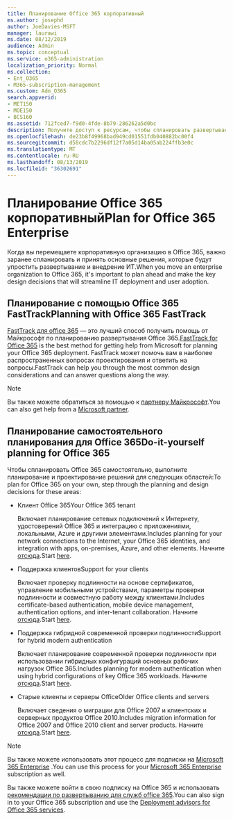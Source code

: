 ```yaml
---
title: Планирование Office 365 корпоративный
ms.author: josephd
author: JoeDavies-MSFT
manager: laurawi
ms.date: 08/12/2019
audience: Admin
ms.topic: conceptual
ms.service: o365-administration
localization_priority: Normal
ms.collection:
- Ent_O365
- M365-subscription-management
ms.custom: Adm_O365
search.appverid:
- MET150
- MOE150
- BCS160
ms.assetid: 712fced7-f9d0-4fde-8b79-286262a5d0bc
description: Получите доступ к ресурсам, чтобы спланировать развертывание Office 365 корпоративный.
ms.openlocfilehash: de23b8f49968bad949cd01551fdb040882bc00f4
ms.sourcegitcommit: d58cdc7b2296df12f7a05d14ba05ab224ffb3e0c
ms.translationtype: MT
ms.contentlocale: ru-RU
ms.lasthandoff: 08/13/2019
ms.locfileid: "36302691"
---
```

# <a name="plan-for-office-365-enterprise"></a><span data-ttu-id="ba7e3-103">Планирование Office 365 корпоративный</span><span class="sxs-lookup"><span data-stu-id="ba7e3-103">Plan for Office 365 Enterprise</span></span>

<span data-ttu-id="ba7e3-104">Когда вы перемещаете корпоративную организацию в Office 365, важно заранее спланировать и принять основные решения, которые будут упростить развертывание и внедрение ИТ.</span><span class="sxs-lookup"><span data-stu-id="ba7e3-104">When you move an enterprise organization to Office 365, it's important to plan ahead and make the key design decisions that will streamline IT deployment and user adoption.</span></span> 

## <a name="planning-with-office-365-fasttrack"></a><span data-ttu-id="ba7e3-105">Планирование с помощью Office 365 FastTrack</span><span class="sxs-lookup"><span data-stu-id="ba7e3-105">Planning with Office 365 FastTrack</span></span>

<span data-ttu-id="ba7e3-106">[FastTrack для office 365](https://docs.microsoft.com/fasttrack/O365-fasttrack-benefit-for-office-365) — это лучший способ получить помощь от Майкрософт по планированию развертывания Office 365.</span><span class="sxs-lookup"><span data-stu-id="ba7e3-106">[FastTrack for Office 365](https://docs.microsoft.com/fasttrack/O365-fasttrack-benefit-for-office-365) is the best method for getting help from Microsoft for planning your Office 365 deployment.</span></span> <span data-ttu-id="ba7e3-107">FastTrack может помочь вам в наиболее распространенных вопросах проектирования и ответить на вопросы.</span><span class="sxs-lookup"><span data-stu-id="ba7e3-107">FastTrack can help you through the most common design considerations and can answer questions along the way.</span></span> 

>[!Note]
><span data-ttu-id="ba7e3-108">Вы также можете обратиться за помощью к [партнеру Майкрософт](https://www.microsoft.com/solution-providers/home).</span><span class="sxs-lookup"><span data-stu-id="ba7e3-108">You can also get help from a [Microsoft partner](https://www.microsoft.com/solution-providers/home).</span></span>
>

## <a name="do-it-yourself-planning-for-office-365"></a><span data-ttu-id="ba7e3-109">Планирование самостоятельного планирования для Office 365</span><span class="sxs-lookup"><span data-stu-id="ba7e3-109">Do-it-yourself planning for Office 365</span></span>

<span data-ttu-id="ba7e3-110">Чтобы спланировать Office 365 самостоятельно, выполните планирование и проектирование решений для следующих областей:</span><span class="sxs-lookup"><span data-stu-id="ba7e3-110">To plan for Office 365 on your own, step through the planning and design decisions for these areas:</span></span>

- <span data-ttu-id="ba7e3-111">Клиент Office 365</span><span class="sxs-lookup"><span data-stu-id="ba7e3-111">Your Office 365 tenant</span></span>

  <span data-ttu-id="ba7e3-112">Включает планирование сетевых подключений к Интернету, удостоверений Office 365 и интеграцию с приложениями, локальными, Azure и другими элементами.</span><span class="sxs-lookup"><span data-stu-id="ba7e3-112">Includes planning for your network connections to the Internet, your Office 365 identities, and integration with apps, on-premises, Azure, and other elements.</span></span> <span data-ttu-id="ba7e3-113">Начните [отсюда](subscriptions-licenses-accounts-and-tenants-for-microsoft-cloud-offerings.md).</span><span class="sxs-lookup"><span data-stu-id="ba7e3-113">Start [here](subscriptions-licenses-accounts-and-tenants-for-microsoft-cloud-offerings.md).</span></span>

- <span data-ttu-id="ba7e3-114">Поддержка клиентов</span><span class="sxs-lookup"><span data-stu-id="ba7e3-114">Support for your clients</span></span>

  <span data-ttu-id="ba7e3-115">Включает проверку подлинности на основе сертификатов, управление мобильными устройствами, параметры проверки подлинности и совместную работу между клиентами.</span><span class="sxs-lookup"><span data-stu-id="ba7e3-115">Includes certificate-based authentication, mobile device management, authentication options, and inter-tenant collaboration.</span></span> <span data-ttu-id="ba7e3-116">Начните [отсюда](office-365-client-support-certificate-based-authentication.md).</span><span class="sxs-lookup"><span data-stu-id="ba7e3-116">Start [here](office-365-client-support-certificate-based-authentication.md).</span></span>

- <span data-ttu-id="ba7e3-117">Поддержка гибридной современной проверки подлинности</span><span class="sxs-lookup"><span data-stu-id="ba7e3-117">Support for hybrid modern authentication</span></span>

  <span data-ttu-id="ba7e3-118">Включает планирование современной проверки подлинности при использовании гибридных конфигураций основных рабочих нагрузок Office 365.</span><span class="sxs-lookup"><span data-stu-id="ba7e3-118">Includes planning for modern authentication when using hybrid configurations of key Office 365 workloads.</span></span> <span data-ttu-id="ba7e3-119">Начните [отсюда](hybrid-modern-auth-overview.md).</span><span class="sxs-lookup"><span data-stu-id="ba7e3-119">Start [here](hybrid-modern-auth-overview.md).</span></span>

- <span data-ttu-id="ba7e3-120">Старые клиенты и серверы Office</span><span class="sxs-lookup"><span data-stu-id="ba7e3-120">Older Office clients and servers</span></span>

  <span data-ttu-id="ba7e3-121">Включает сведения о миграции для Office 2007 и клиентских и серверных продуктов Office 2010.</span><span class="sxs-lookup"><span data-stu-id="ba7e3-121">Includes migration information for Office 2007 and Office 2010 client and server products.</span></span> <span data-ttu-id="ba7e3-122">Начните [отсюда](plan-upgrade-previous-versions-office.md).</span><span class="sxs-lookup"><span data-stu-id="ba7e3-122">Start [here](plan-upgrade-previous-versions-office.md).</span></span>

>[!Note]
><span data-ttu-id="ba7e3-123">Вы также можете использовать этот процесс для подписки на [Microsoft 365 Enterprise](https://docs.microsoft.com/microsoft-365/enterprise/microsoft-365-overview) .</span><span class="sxs-lookup"><span data-stu-id="ba7e3-123">You can use this process for your [Microsoft 365 Enterprise](https://docs.microsoft.com/microsoft-365/enterprise/microsoft-365-overview) subscription as well.</span></span>
>

<span data-ttu-id="ba7e3-124">Вы также можете войти в свою подписку на Office 365 и использовать [рекомендации по развертыванию для служб office 365](deployment-advisors-for-office-365.md).</span><span class="sxs-lookup"><span data-stu-id="ba7e3-124">You can also sign in to your Office 365 subscription and use the [Deployment advisors for Office 365 services](deployment-advisors-for-office-365.md).</span></span>



<!--

This checklist will help your organization as you plan and prepare for a migration to Office 365. The phases and steps in the checklist are aligned with the guidance provided by the [Onboarding Center](https://go.microsoft.com/fwlink/?LinkId=517115). Feel free to adapt this checklist to your organization's needs.

Most organizations don't need to do anything to prepare for Office 365. It's an application on the web and people are able to use it as soon as they have an account. Other organizations have more locations, security practices, or other requirements that create the need for more planning. For enterprise-level organizations, follow the checklist items below to get started with Office 365.
  
If you want help getting Office 365 set up, [FastTrack](https://fasttrack.microsoft.com/office) is the easiest way to deploy Office 365, you can also sign in and use the [Deployment advisors for Office 365 services](deployment-advisors-for-office-365.md).
  
|**Choose one or more to get started:**||
|:-----|:-----|
| [System requirements for Office](https://products.office.com/office-system-requirements) |- Microsoft Office Professional, Office 365, Office 365 ProPlus, and each Office application for Windows, Mac, iOS, and Android all have specific system requirements. Ensure your hardware and software meet the minimum system requirements.|
|**Most** customers connect their on-premises directory to Office 365. Get a head start on directory preparation by [installing and running IdFix on your network](https://www.microsoft.com/download/details.aspx?id=36832). <br> Use the [AAD Connect advisor](https://aka.ms/aadconnectpwsync) and the [Azure AD Premium set up guide](https://aka.ms/aadpguidance) to get customized set up guidance. <br> |- Automated checks against your directory to [validate people's accounts will properly synchronize](https://support.office.com/article/Prepare-to-provision-users-through-directory-synchronization-to-Office-365-01920974-9e6f-4331-a370-13aea4e82b3e). <br> - Recommends changes to directory objects and offers to automate the changes for you. <br> - [More details on using the IdFix tool](prepare-directory-attributes-for-synch-with-idfix.md). |
|**Read** our [network performance guidance](https://aka.ms/tune) and use our tools to ensure you have the connectivity and performance configuration necessary to provide people with the best experience.  <br> | - Ensure you can connect to Office 365, if you filter or scan outbound traffic, you'll want to understand what [managing Office 365 endpoints](https://support.office.com/article/Managing-Office-365-endpoints-99cab9d4-ef59-4207-9f2b-3728eb46bf9a) means for your organization.  <br>  - [Model and test your network capacity](https://support.office.com/article/Network-and-migration-planning-for-Office-365-f5ee6c33-bcd7-4b0b-b0f8-dc1d9fb8d132) or move to an [Azure ExpressRoute for Office 365](https://support.office.com/article/Azure-ExpressRoute-for-Office-365-6d2534a2-c19c-4a99-be5e-33a0cee5d3bd) circuit for a more predictable experience.   |
|**Use** our [planning checklist](https://support.office.com/article/Deployment-planning-checklist-for-Office-365-5fa4f6ef-35ad-4840-91c1-4834df3df5a0) as a starting place for building your own deployment plan.  <br> | - In-depth overview of possible areas you'll need to plan for with links to reference or how-to information to help you plan. |
|**Use** the [Exchange Server Large Item Script](https://gallery.technet.microsoft.com/Exchange-Server-Large-Item-b9546cc6) to find mail items that may be too large to migrate.  <br> | - Uses Exchange Web Services to impersonate, access, scan the mailbox for file sizes you specify, and dumps the results in a CSV file. Read the [detailed instructions on how to use the script](https://blogs.technet.com/b/mikehall/archive/2013/06/27/large-mail-item-script.aspx). |
|**Take** advantage of [Microsoft deployment experts](https://go.microsoft.com/fwlink/?LinkId=517115) who can help you from planning to helping everyone start using the new services and applications.  <br> Use the [Deployment wizards for Office 365 services](https://support.office.com/article/Deployment-wizards-for-Office-365-services-165f46e8-3533-4d76-be57-97f81ebd40f2) to get customized set up guidance.  <br> | - The Onboarding center works directly with customers and with partner organizations. Give them a call today. |
|**Use** the [templates and resources in the Office 365 success center](https://www.microsoft.com/fasttrack/resources) to share your deployment and onboarding plans with the people in your organization.  <br> | - Communication with everyone before, during, and after the transition to Office 365 is critical.  <br> - Use our templates, guides, and handouts to improve your communications. |
|**Read** the article [Office 365 Network Connectivity Principles](https://aka.ms/o365networkingprinciples) to understand the connectivity principles for securely managing Office 365 traffic and getting the best possible performance.  <br> | - This article will help you understand the most recent guidance for securely optimizing Office 365 network connectivity. |
   
Want more resources to help you integrate Office 365 with your broader cloud strategy? Here are the [Microsoft cloud IT architecture resources](https://docs.microsoft.com/en-us/office365/enterprise/microsoft-cloud-it-architecture-resources).
  
## Want to talk with support?

We're here to help, [contact support](https://support.office.com/article/32a17ca7-6fa0-4870-8a8d-e25ba4ccfd4b) for business products.


--> 